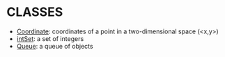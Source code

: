 CLASSES
=======

- [Coordinate](Coordinate.py#L6): coordinates of a point in a two-dimensional space (<x,y>)
- [intSet](intSet.py#L6): a set of integers
- [Queue](Queue.py#L6): a queue of objects